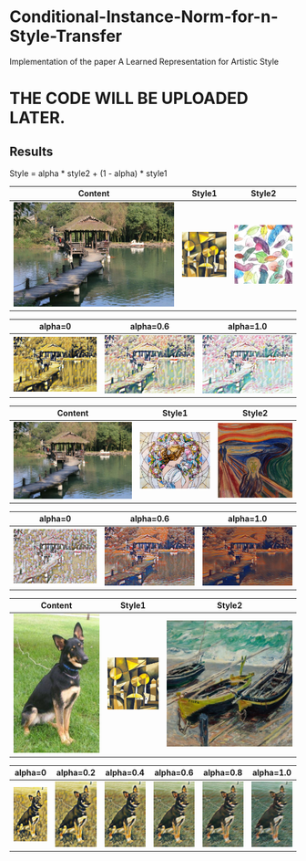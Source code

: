 # Conditional-Instance-Norm-for-n-Style-Transfer
Implementation of the paper A Learned Representation for Artistic Style

# THE CODE WILL BE UPLOADED LATER.

## Results
Style = alpha * style2 + (1 - alpha) * style1

|Content|Style1|Style2|
|-|-|-|
|![](https://github.com/MingtaoGuo/Conditional-Instance-Norm-for-n-Style-Transfer/blob/master/IMAGES/content.jpg)|![](https://github.com/MingtaoGuo/Conditional-Instance-Norm-for-n-Style-Transfer/blob/master/IMAGES/7.png)|![](https://github.com/MingtaoGuo/Conditional-Instance-Norm-for-n-Style-Transfer/blob/master/IMAGES/4.png)|

|alpha=0|alpha=0.6|alpha=1.0|
|-|-|-|
|![](https://github.com/MingtaoGuo/Conditional-Instance-Norm-for-n-Style-Transfer/blob/master/IMAGES/1lanting_0.0.jpg)|![](https://github.com/MingtaoGuo/Conditional-Instance-Norm-for-n-Style-Transfer/blob/master/IMAGES/1lanting_0.6.jpg)|![](https://github.com/MingtaoGuo/Conditional-Instance-Norm-for-n-Style-Transfer/blob/master/IMAGES/1lanting_1.0.jpg)|

|Content|Style1|Style2|
|-|-|-|
|![](https://github.com/MingtaoGuo/Conditional-Instance-Norm-for-n-Style-Transfer/blob/master/IMAGES/content.jpg)|![](https://github.com/MingtaoGuo/Conditional-Instance-Norm-for-n-Style-Transfer/blob/master/IMAGES/6.png)|![](https://github.com/MingtaoGuo/Conditional-Instance-Norm-for-n-Style-Transfer/blob/master/IMAGES/2.png)|

|alpha=0|alpha=0.6|alpha=1.0|
|-|-|-|
|![](https://github.com/MingtaoGuo/Conditional-Instance-Norm-for-n-Style-Transfer/blob/master/IMAGES/lanting_0.0.jpg)|![](https://github.com/MingtaoGuo/Conditional-Instance-Norm-for-n-Style-Transfer/blob/master/IMAGES/lanting_0.6.jpg)|![](https://github.com/MingtaoGuo/Conditional-Instance-Norm-for-n-Style-Transfer/blob/master/IMAGES/lanting_1.0.jpg)|

|Content|Style1|Style2|
|-|-|-|
|![](https://github.com/MingtaoGuo/Conditional-Instance-Norm-for-n-Style-Transfer/blob/master/IMAGES/content_dog.jpg)|![](https://github.com/MingtaoGuo/Conditional-Instance-Norm-for-n-Style-Transfer/blob/master/IMAGES/7.png)|![](https://github.com/MingtaoGuo/Conditional-Instance-Norm-for-n-Style-Transfer/blob/master/IMAGES/10.png)|

|alpha=0|alpha=0.2|alpha=0.4|alpha=0.6|alpha=0.8|alpha=1.0|
|-|-|-|-|-|-|
|![](https://github.com/MingtaoGuo/Conditional-Instance-Norm-for-n-Style-Transfer/blob/master/IMAGES/dog_0.0.jpg)|![](https://github.com/MingtaoGuo/Conditional-Instance-Norm-for-n-Style-Transfer/blob/master/IMAGES/dog_0.2.jpg)|![](https://github.com/MingtaoGuo/Conditional-Instance-Norm-for-n-Style-Transfer/blob/master/IMAGES/dog_0.4.jpg)|![](https://github.com/MingtaoGuo/Conditional-Instance-Norm-for-n-Style-Transfer/blob/master/IMAGES/dog_0.6.jpg)|![](https://github.com/MingtaoGuo/Conditional-Instance-Norm-for-n-Style-Transfer/blob/master/IMAGES/dog_0.8.jpg)|![](https://github.com/MingtaoGuo/Conditional-Instance-Norm-for-n-Style-Transfer/blob/master/IMAGES/dog_1.0.jpg)|
